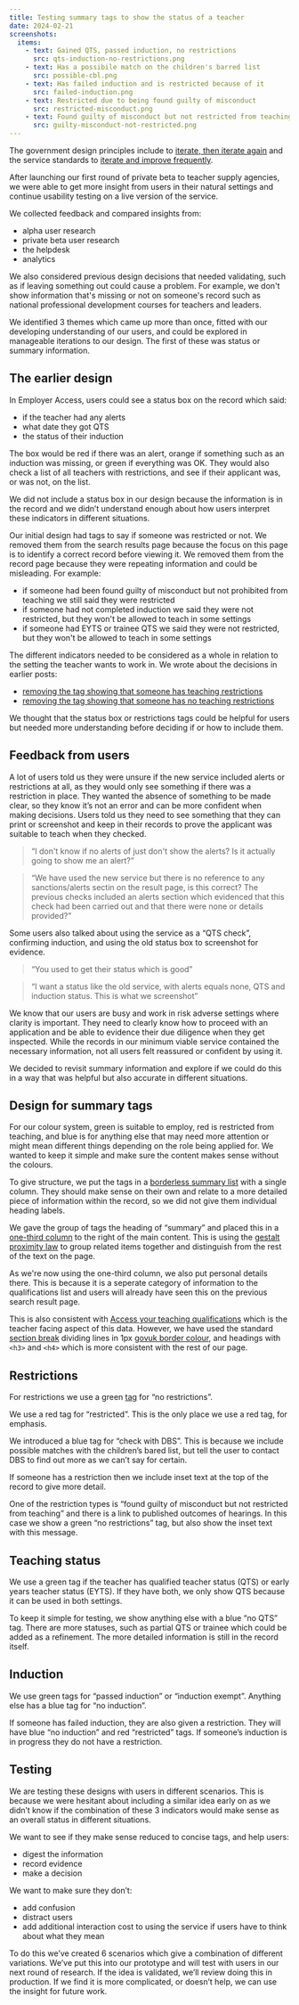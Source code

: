 ```yaml
---
title: Testing summary tags to show the status of a teacher
date: 2024-02-21
screenshots:
  items:
    - text: Gained QTS, passed induction, no restrictions
      src: qts-induction-no-restrictions.png
    - text: Has a possibile match on the children's barred list
      src: possible-cbl.png
    - text: Has failed induction and is restricted because of it
      src: failed-induction.png
    - text: Restricted due to being found guilty of misconduct
      src: restricted-misconduct.png
    - text: Found guilty of misconduct but not restricted from teaching
      src: guilty-misconduct-not-restricted.png
---
```


The government design principles include to [iterate, then iterate again](https://www.gov.uk/guidance/government-design-principles#iterate-then-iterate-again) and the service standards to [iterate and improve frequently](https://www.gov.uk/service-manual/service-standard/point-8-iterate-and-improve-frequently).

After launching our first round of private beta to teacher supply agencies, we were able to get more insight from users in their natural settings and continue usability testing on a live version of the service.

We collected feedback and compared insights from:

- alpha user research
- private beta user research
- the helpdesk
- analytics

We also considered previous design decisions that needed validating, such as if leaving something out could cause a problem. For example, we don't show information that's missing or not on someone's record such as national professional development courses for teachers and leaders.

We identified 3 themes which came up more than once, fitted with our developing understanding of our users, and could be explored in manageable iterations to our design. The first of these was status or summary information.

## The earlier design

In Employer Access, users could see a status box on the record which said:
- if the teacher had any alerts
- what date they got QTS
- the status of their induction

The box would be red if there was an alert, orange if something such as an induction was missing, or green if everything was OK. They would also check a list of all teachers with restrictions, and see if their applicant was, or was not, on the list.

We did not include a status box in our design because the information is in the record and we didn’t understand enough about how users interpret these indicators in different situations. 

Our initial design had tags to say if someone was restricted or not. We removed them from the search results page because the focus on this page is to identify a correct record before viewing it. We removed them from the record page because they were repeating information and could be misleading. For example: 

- if someone had been found guilty of misconduct but not prohibited from teaching we still said they were restricted
- if someone had not completed induction we said they were not restricted, but they won't be allowed to teach in some settings
- if someone had EYTS or trainee QTS we said they were not restricted, but they won't be allowed to teach in some settings

The different indicators needed to be considered as a whole in relation to the setting the teacher wants to work in. We wrote about the decisions in earlier posts:

- [removing the tag showing that someone has teaching restrictions](https://tra-digital-design-history.herokuapp.com/check-the-record-of-a-teacher/removing-the-tag-showing-that-someone-has-teaching-restrictions/)
- [removing the tag showing that someone has no teaching restrictions](https://tra-digital-design-history.herokuapp.com/check-the-record-of-a-teacher/removing-the-tag-showing-that-someone-has-no-teaching-restrictions/)

We thought that the status box or restrictions tags could be helpful for users but needed more understanding before deciding if or how to include them.

## Feedback from users

A lot of users told us they were unsure if the new service included alerts or restrictions at all, as they would only see something if there was a restriction in place. They wanted the absence of something to be made clear, so they know it’s not an error and can be more confident when making decisions. Users told us they need to see something that they can print or screenshot and keep in their records to prove the applicant was suitable to teach when they checked.

> “I don't know if no alerts of just don't show the alerts? Is it actually going to show me an alert?”

> “We have used the new service but there is no reference to any sanctions/alerts sectin on the result page, is this correct? The previous checks included an alerts section which evidenced that this check had been carried out and that there were none or details provided?”

Some users also talked about using the service as a “QTS check”, confirming induction, and using the old status box to screenshot for evidence.

> “You used to get their status which is good” 

> “I want a status like the old service, with alerts equals none, QTS and induction status. This is what we screenshot”

We know that our users are busy and work in risk adverse settings where clarity is important. They need to clearly know how to proceed with an application and be able to evidence their due diligence when they get inspected. While the records in our minimum viable service contained the necessary information, not all users felt reassured or confident by using it.

We decided to revisit summary information and explore if we could do this in a way that was helpful but also accurate in different situations. 

## Design for summary tags

For our colour system, green is suitable to employ, red is restricted from teaching, and blue is for anything else that may need more attention or might mean different things depending on the role being applied for. We wanted to keep it simple and make sure the content makes sense without the colours.

To give structure, we put the tags in a [borderless summary list](https://design-system.service.gov.uk/components/summary-list/) with a single column. They should make sense on their own and relate to a more detailed piece of information within the record, so we did not give them individual heading labels.

We gave the group of tags the heading of “summary” and placed this in a [one-third column](https://design-system.service.gov.uk/styles/layout/) to the right of the main content. This is using the [gestalt proximity law](https://lawsofux.com/law-of-proximity/) to group related items together and distinguish from the rest of the text on the page.

As we're now using the one-third column, we also put personal details there. This is because it is a seperate category of information to the qualifications list and users will already have seen this on the previous search result page.

This is also consistent with [Access your teaching qualifications](https://tra-digital-design-history.herokuapp.com/qualifications-service/qualification-service/) which is the teacher facing aspect of this data. However, we have used the standard [section break](https://design-system.service.gov.uk/styles/section-break/) dividing lines in 1px [govuk border colour](https://design-system.service.gov.uk/styles/colour/), and headings with `<h3>` and `<h4>` which is more consistent with the rest of our page.

## Restrictions

For restrictions we use a green [tag](https://design-system.service.gov.uk/components/tag/) for “no restrictions”.

We use a red tag for “restricted”. This is the only place we use a red tag, for emphasis.

We introduced a blue tag for “check with DBS”. This is because we include possible matches with the children’s bared list, but tell the user to contact DBS to find out more as we can’t say for certain.

If someone has a restriction then we include inset text at the top of the record to give more detail.

One of the restriction types is “found guilty of misconduct but not restricted from teaching” and there is a link to published outcomes of hearings. In this case we show a green “no restrictions” tag, but also show the inset text with this message.

## Teaching status

We use a green tag if the teacher has qualified teacher status (QTS) or early years teacher status (EYTS). If they have both, we only show QTS because it can be used in both settings.

To keep it simple for testing, we show anything else with a blue “no QTS” tag. There are more statuses, such as partial QTS or trainee which could be added as a refinement. The more detailed information is still in the record itself.

## Induction

We use green tags for “passed induction” or “induction exempt”. Anything else has a blue tag for “no induction”.

If someone has failed induction, they are also given a restriction. They will have blue “no induction” and red “restricted” tags. If someone’s induction is in progress they do not have a restriction.

## Testing

We are testing these designs with users in different scenarios. This is because we were hesitant about including a similar idea early on as we didn’t know if the combination of these 3 indicators would make sense as an overall status in different situations. 

We want to see if they make sense reduced to concise tags, and help users:
- digest the information
- record evidence
- make a decision 

We want to make sure they don’t:
- add confusion 
- distract users
- add additional interaction cost to using the service if users have to think about what they mean

To do this we’ve created 6 scenarios which give a combination of different variations. We’ve put this into our prototype and will test with users in our next round of research. If the idea is validated, we’ll review doing this in production. If we find it is more complicated, or doesn’t help, we can use the insight for future work.